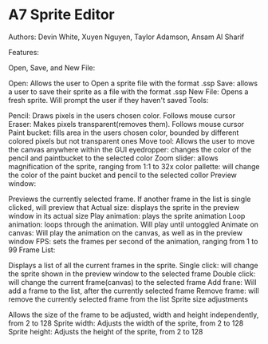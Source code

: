 # A7 Sprite Editor
Authors: Devin White, Xuyen Nguyen, Taylor Adamson, Ansam Al Sharif

Features:

Open, Save, and New File:

Open: Allows the user to Open a sprite file with the format .ssp
Save: allows a user to save their sprite as a file with the format .ssp
New File: Opens a fresh sprite. Will prompt the user if they haven't saved
Tools:

Pencil: Draws pixels in the users chosen color. Follows mouse cursor
Eraser: Makes pixels transparent(removes them). Follows mouse cursor
Paint bucket: fills area in the users chosen color, bounded by different colored pixels but not transparent ones
Move tool: Allows the user to move the canvas anywhere within the GUI
eyedropper: changes the color of the pencil and paintbucket to the selected color
Zoom slider: allows magnification of the sprite, ranging from 1:1 to 32x
color pallette: will change the color of the paint bucket and pencil to the selected collor
Preview window:

Previews the currently selected frame. If another frame in the list is single clicked, will preview that
Actual size: displays the sprite in the preview window in its actual size
Play animation: plays the sprite animation
Loop animation: loops through the animation. Will play until untoggled
Animate on canvas: Will play the animation on the canvas, as well as in the preview window
FPS: sets the frames per second of the animation, ranging from 1 to 99
Frame List:

Displays a list of all the current frames in the sprite.
Single click: will change the sprite shown in the preview window to the selected frame
Double click: will change the current frame(canvas) to the selected frame
Add frane: Will add a frame to the list, after the currently selected frame
Remove frame: will remove the currently selected frame from the list
Sprite size adjustments

Allows the size of the frame to be adjusted, width and height independently, from 2 to 128
Sprite width: Adjusts the width of the sprite, from 2 to 128
Sprite height: Adjusts the height of the sprite, from 2 to 128
